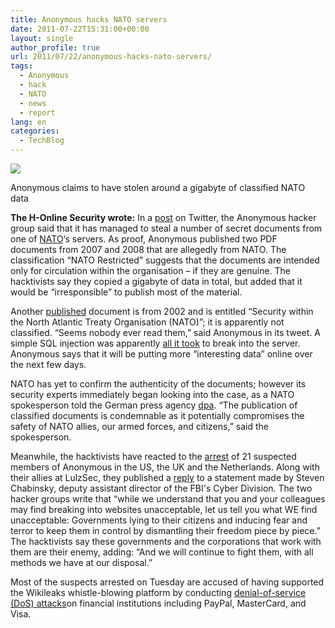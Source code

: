 ```yaml
---
title: Anonymous hacks NATO servers
date: 2011-07-22T15:31:00+00:00
layout: single
author_profile: true
url: 2011/07/22/anonymous-hacks-nato-servers/
tags:
  - Anonymous
  - hack
  - NATO
  - news
  - report
lang: en
categories: 
  - TechBlog
---
```

[![](http://3.bp.blogspot.com/--DFEWXxheRc/TimQLcSCiAI/AAAAAAAAD6s/1nevkKVqfW4/s400/natotw.JPG)](http://3.bp.blogspot.com/--DFEWXxheRc/TimQLcSCiAI/AAAAAAAAD6s/1nevkKVqfW4/s1600/natotw.JPG)

Anonymous claims to have stolen around a gigabyte of classified NATO data

**The H-Online Security wrote:** In a [post](http://twitter.com/#!/AnonymousIRC/status/94013224856453120) on Twitter, the Anonymous hacker group said that it has managed to steal a number of secret documents from one of [NATO](http://www.nato.int/cps/en/natolive/index.htm)‘s servers. As proof, Anonymous published two PDF documents from 2007 and 2008 that are allegedly from NATO. The classification “NATO Restricted” suggests that the documents are intended only for circulation within the organisation – if they are genuine. The hacktivists say they copied a gigabyte of data in total, but added that it would be “irresponsible” to publish most of the material.

Another [published](http://twitter.com/#!/AnonymousIRC/status/94066518366752768) document is from 2002 and is entitled “Security within the North Atlantic Treaty Organisation (NATO)”; it is apparently not classified. “Seems nobody ever read them,” said Anonymous in its tweet. A simple SQL injection was apparently [all it took](http://twitter.com/#!/AnonymousIRC/status/94012787705122816) to break into the server. Anonymous says that it will be putting more “interesting data” online over the next few days.

NATO has yet to confirm the authenticity of the documents; however its security experts immediately began looking into the case, as a NATO spokesperson told the German press agency [dpa](http://www.dpa.de/English.82.0.html). “The publication of classified documents is condemnable as it potentially compromises the safety of NATO allies, our armed forces, and citizens,” said the spokesperson.

Meanwhile, the hacktivists have reacted to the [arrest](http://www.h-online.com/news/item/FBI-arrests-suspected-members-of-Anonymous-1282502.html) of 21 suspected members of Anonymous in the US, the UK and the Netherlands. Along with their allies at LulzSec, they published a [reply](http://pastebin.com/RA15ix7S) to a statement made by Steven Chabinsky, deputy assistant director of the FBI's Cyber Division. The two hacker groups write that “while we understand that you and your colleagues may find breaking into websites unacceptable, let us tell you what WE find unacceptable: Governments lying to their citizens and inducing fear and terror to keep them in control by dismantling their freedom piece by piece.” The hacktivists say these governments and the corporations that work with them are their enemy, adding: “And we will continue to fight them, with all methods we have at our disposal.”

Most of the suspects arrested on Tuesday are accused of having supported the Wikileaks whistle-blowing platform by conducting [denial-of-service (DoS) attacks](http://www.h-online.com/news/item/Operation-Payback-protests-via-mouse-click-1150790.html)on financial institutions including PayPal, MasterCard, and Visa.